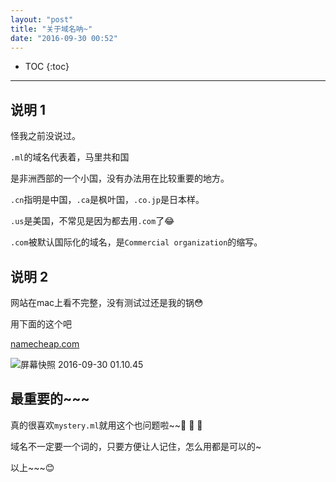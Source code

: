 ```yaml
---
layout: "post"
title: "关于域名呐~"
date: "2016-09-30 00:52"
---
```


* TOC
{:toc}

---

## 说明 1

怪我之前没说过。

`.ml`的域名代表着，马里共和国

是非洲西部的一个小国，没有办法用在比较重要的地方。

`.cn`指明是中国，`.ca`是枫叶国，`.co.jp`是日本样。

`.us`是美国，不常见是因为都去用`.com`了😂

`.com`被默认国际化的域名，是`Commercial organization`的缩写。

## 说明 2

网站在mac上看不完整，没有测试过还是我的锅😳

用下面的这个吧

[namecheap.com](https://www.namecheap.com)

![屏幕快照 2016-09-30 01.10.45](http://ooo.0o0.ooo/2016/09/29/57ed4b3058596.png)

## 最重要的~~~

真的很喜欢`mystery.ml`就用这个也问题啦~~👻 👻 👻

域名不一定要一个词的，只要方便让人记住，怎么用都是可以的~

以上~~~😊
